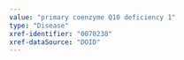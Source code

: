 ```yaml
---
value: "primary coenzyme Q10 deficiency 1"
type: "Disease"
xref-identifier: "0070238"
xref-dataSource: "DOID"
---
```


